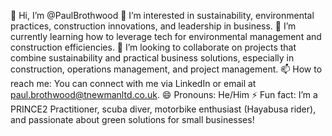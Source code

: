 👋 Hi, I’m @PaulBrothwood
👀 I’m interested in sustainability, environmental practices, construction innovations, and leadership in business.
🌱 I’m currently learning how to leverage tech for environmental management and construction efficiencies.
💞️ I’m looking to collaborate on projects that combine sustainability and practical business solutions, especially in construction, operations management, and project management.
📫 How to reach me: You can connect with me via LinkedIn or email at paul.brothwood@tnewmanltd.co.uk.
😄 Pronouns: He/Him
⚡ Fun fact: I’m a PRINCE2 Practitioner, scuba diver, motorbike enthusiast (Hayabusa rider), and passionate about green solutions for small businesses!
